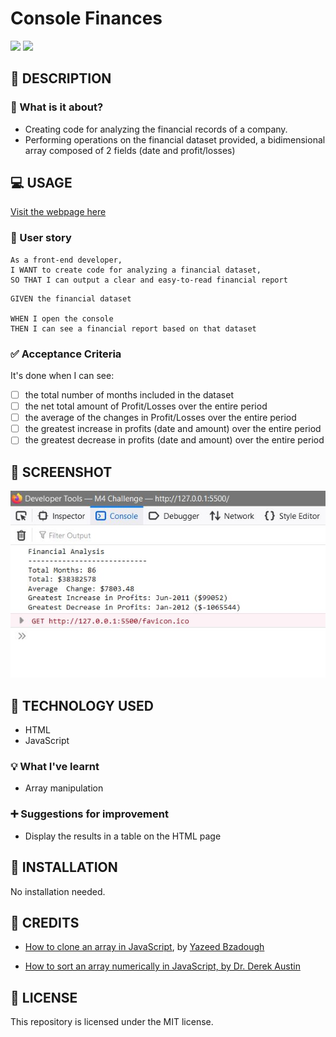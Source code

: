 # Console Finances

![](https://img.shields.io/badge/html-HTML5-orange?logo=html5)
![](https://img.shields.io/badge/JavaScript-lightgrey?logo=javascript)


## 📖 DESCRIPTION

### 🎯 What is it about?

- Creating code for analyzing the financial records of a company.
- Performing operations on the financial dataset provided, a bidimensional array composed of 2 fields (date and profit/losses)


## 💻 USAGE

[Visit the webpage here](https://senseilein.github.io/console-finances)

### 💬 User story

```
As a front-end developer,
I WANT to create code for analyzing a financial dataset,
SO THAT I can output a clear and easy-to-read financial report
```

```
GIVEN the financial dataset

WHEN I open the console
THEN I can see a financial report based on that dataset

```

### ✅ Acceptance Criteria

It's done when I can see:

- [ ] the total number of months included in the dataset
- [ ] the net total amount of Profit/Losses over the entire period
- [ ] the average of the changes in Profit/Losses over the entire period
- [ ] the greatest increase in profits (date and amount) over the entire period
- [ ] the greatest decrease in profits (date and amount) over the entire period

## 🎨 SCREENSHOT

![Screenshot of the report](./images/Financial%20report%20screenshot.JPG)

## 🔧 TECHNOLOGY USED

- HTML
- JavaScript

### 💡 What I've learnt

- Array manipulation 

### ➕ Suggestions for improvement

- Display the results in a table on the HTML page

## 🚀 INSTALLATION

No installation needed.

## 💬 CREDITS

- [How to clone an array in JavaScript](https://www.freecodecamp.org/news/how-to-clone-an-array-in-javascript-1d3183468f6a/), by [Yazeed Bzadough](https://github.com/yazeedb)

- [How to sort an array numerically in JavaScript, by Dr. Derek Austin](https://medium.com/coding-at-dawn/how-to-sort-an-array-numerically-in-javascript-2b22710e3958)

## 📜 LICENSE

This repository is licensed under the MIT license.
